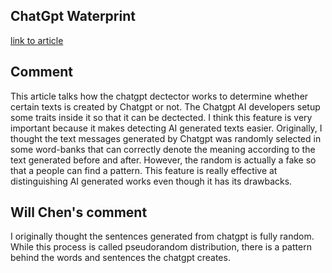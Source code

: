 ## ChatGpt Waterprint
[link to article](https://www.searchenginejournal.com/chatgpt-watermark/475366/#close)


## Comment
This article talks how the chatgpt dectector works to determine whether certain texts is created by Chatgpt or not. The Chatgpt AI developers setup some traits inside it so that it can be dectected. I think this feature is very important because it makes detecting AI generated texts easier. Originally, I thought the text messages generated by Chatgpt was randomly selected in some word-banks that can correctly denote the meaning according to the text generated before and after. However, the random is actually a fake so that a people can find a pattern. This feature is really effective at distinguishing AI generated works even though it has its drawbacks. 


## Will Chen's comment
I originally thought the sentences generated from chatgpt is fully random. While this process is called pseudorandom distribution, there is a pattern behind the words and sentences the chatgpt creates.